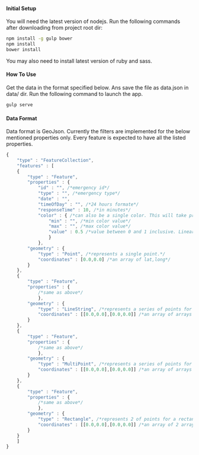 #### Initial Setup
You will need the latest version of nodejs.
Run the following commands after downloading from project root dir:
```bash 
npm install -g gulp bower
npm install
bower install
```
You may also need to install latest version of ruby and sass.

#### How To Use
Get the data in the format specified below. Ans save the file as data.json in data/ dir. Run the following command to launch the app.
```bash
gulp serve
```

#### Data Format
Data format is GeoJson. Currently the filters are implemented for the below mentioned properties only. Every feature is expected to have all the listed properties.
```javascript
{
	"type" : "FeatureCollection",
	"features" : [
	{
		"type" : "Feature",
		"properties" : {
			"id" : "", /*emergency id*/
			"type" : "", /*emergency type*/
			"date" : "",
			"timeOfDay" : "", /*24 hours formate*/
			"responseTime" : 10, /*in minutes*/
			"color" : { /*can also be a single color. This will take precedence on everything else.*/
				"min" : "", /*min color value*/
				"max" : "", /*max color value*/
				"value" : 0.5 /*value between 0 and 1 inclusive. Linearly interpolates between min and max colors*/
				}
			},
		"geometry" : {
			"type" : "Point", /*represents a single point.*/
			"coordinates" : [0.0,0.0] /*an array of lat,long*/
		}
	},
	{
		"type" : "Feature",
		"properties" : {
			/*same as above*/
			},
		"geometry" : {
			"type" : "LineString", /*represents a series of points for a line e.g a route. Will be shown when show-routes is selected.First and Last element only will be shown when show-sources or show-destinations is selected respectively.*/
			"coordinates" : [[0.0,0.0],[0.0,0.0]] /*an array of arrays of lat,long*/
		}
	},
	{
		"type" : "Feature",
		"properties" : {
			/*same as above*/
			},
		"geometry" : {
			"type" : "MultiPoint", /*represents a series of points for a scatter plot. Will show when show-scatter is selected.*/
			"coordinates" : [[0.0,0.0],[0.0,0.0]] /*an array of arrays of lat,long*/
		}
	},
	{
		"type" : "Feature",
		"properties" : {
			/*same as above*/
			},
		"geometry" : {
			"type" : "Rectangle", /*represents 2 of points for a rectangle. Will be shown when show-grid is selected.*/
			"coordinates" : [[0.0,0.0],[0.0,0.0]] /*an array of 2 arrays of lat,long representing 2 corners*/
		}
	}
	]
}
```